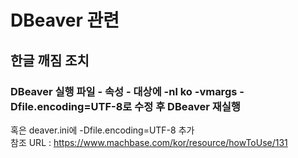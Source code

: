 # DBeaver 관련
## 한글 깨짐 조치
### DBeaver 실행 파일 - 속성 - 대상에 -nl ko -vmargs -Dfile.encoding=UTF-8로 수정 후 DBeaver 재실행
혹은 deaver.ini에 -Dfile.encoding=UTF-8 추가 <br>
참조 URL : https://www.machbase.com/kor/resource/howToUse/131 <br>
